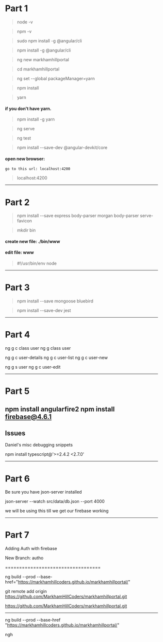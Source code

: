 # Part 1

> node -v

> npm -v

> sudo npm install -g @angular/cli

> npm install -g @angular/cli

> ng new markhamhillportal

> cd markhamhillportal

> ng set --global packageManager=yarn

> npm install 

> yarn

#### if you don't have yarn.

> npm install -g yarn 

> ng serve

> ng test

> npm install --save-dev @angular-devkit/core

####  open new browser: 
  	go to this url: localhost:4200
> localhost:4200

----------------------------------------------------------------

# Part 2

>  npm install --save express body-parser morgan body-parser serve-favicon

> mkdir bin

#### create new file:  ./bin/www

#### edit file: www

> #!/usr/bin/env node


----------------------------------------------------------------

# Part 3

> npm install --save mongoose bluebird

> npm install --save-dev jest


----------------------------------------------------------------

# Part 4

ng g c class user
ng g class user

ng g c user-details
ng g c user-list
ng g c user-new

ng g s user
ng g c user-edit



-----------------------------------------------------------

# Part 5

npm install angularfire2
npm install firebase@4.6.1
----------------------------------------------------------------

## Issues

Daniel's misc debugging snippets

  npm install typescript@'>=2.4.2 <2.7.0'

-----------------------------------------------------------

# Part 6

Be sure you have json-server installed

  json-server --watch src/data/db.json --port 4000

we will be using this till we get our firebase working

-----------------------------------------------------------

# Part 7

Adding Auth with firebase

New Branch: autho

==================================

ng build --prod --base-href="https://markhamhillcoders.github.io/markhamhillportal/"

git remote add origin https://github.com/MarkhamHillCoders/markhamhillportal.git

https://github.com/MarkhamHillCoders/markhamhillportal.git

----------

ng build --prod --base-href "https://markhamhillcoders.github.io/markhamhillportal/"

ngh 